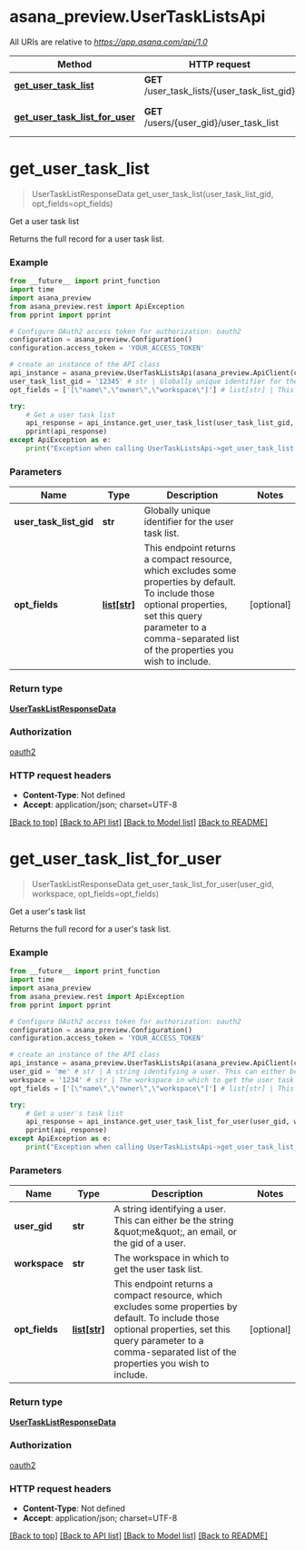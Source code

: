# asana_preview.UserTaskListsApi

All URIs are relative to *https://app.asana.com/api/1.0*

Method | HTTP request | Description
------------- | ------------- | -------------
[**get_user_task_list**](UserTaskListsApi.md#get_user_task_list) | **GET** /user_task_lists/{user_task_list_gid} | Get a user task list
[**get_user_task_list_for_user**](UserTaskListsApi.md#get_user_task_list_for_user) | **GET** /users/{user_gid}/user_task_list | Get a user&#x27;s task list

# **get_user_task_list**
> UserTaskListResponseData get_user_task_list(user_task_list_gid, opt_fields=opt_fields)

Get a user task list

Returns the full record for a user task list.

### Example
```python
from __future__ import print_function
import time
import asana_preview
from asana_preview.rest import ApiException
from pprint import pprint

# Configure OAuth2 access token for authorization: oauth2
configuration = asana_preview.Configuration()
configuration.access_token = 'YOUR_ACCESS_TOKEN'

# create an instance of the API class
api_instance = asana_preview.UserTaskListsApi(asana_preview.ApiClient(configuration))
user_task_list_gid = '12345' # str | Globally unique identifier for the user task list.
opt_fields = ['[\"name\",\"owner\",\"workspace\"]'] # list[str] | This endpoint returns a compact resource, which excludes some properties by default. To include those optional properties, set this query parameter to a comma-separated list of the properties you wish to include. (optional)

try:
    # Get a user task list
    api_response = api_instance.get_user_task_list(user_task_list_gid, opt_fields=opt_fields)
    pprint(api_response)
except ApiException as e:
    print("Exception when calling UserTaskListsApi->get_user_task_list: %s\n" % e)
```

### Parameters

Name | Type | Description  | Notes
------------- | ------------- | ------------- | -------------
 **user_task_list_gid** | **str**| Globally unique identifier for the user task list. | 
 **opt_fields** | [**list[str]**](str.md)| This endpoint returns a compact resource, which excludes some properties by default. To include those optional properties, set this query parameter to a comma-separated list of the properties you wish to include. | [optional] 

### Return type

[**UserTaskListResponseData**](UserTaskListResponseData.md)

### Authorization

[oauth2](../README.md#oauth2)

### HTTP request headers

 - **Content-Type**: Not defined
 - **Accept**: application/json; charset=UTF-8

[[Back to top]](#) [[Back to API list]](../README.md#documentation-for-api-endpoints) [[Back to Model list]](../README.md#documentation-for-models) [[Back to README]](../README.md)

# **get_user_task_list_for_user**
> UserTaskListResponseData get_user_task_list_for_user(user_gid, workspace, opt_fields=opt_fields)

Get a user's task list

Returns the full record for a user's task list.

### Example
```python
from __future__ import print_function
import time
import asana_preview
from asana_preview.rest import ApiException
from pprint import pprint

# Configure OAuth2 access token for authorization: oauth2
configuration = asana_preview.Configuration()
configuration.access_token = 'YOUR_ACCESS_TOKEN'

# create an instance of the API class
api_instance = asana_preview.UserTaskListsApi(asana_preview.ApiClient(configuration))
user_gid = 'me' # str | A string identifying a user. This can either be the string \"me\", an email, or the gid of a user.
workspace = '1234' # str | The workspace in which to get the user task list.
opt_fields = ['[\"name\",\"owner\",\"workspace\"]'] # list[str] | This endpoint returns a compact resource, which excludes some properties by default. To include those optional properties, set this query parameter to a comma-separated list of the properties you wish to include. (optional)

try:
    # Get a user's task list
    api_response = api_instance.get_user_task_list_for_user(user_gid, workspace, opt_fields=opt_fields)
    pprint(api_response)
except ApiException as e:
    print("Exception when calling UserTaskListsApi->get_user_task_list_for_user: %s\n" % e)
```

### Parameters

Name | Type | Description  | Notes
------------- | ------------- | ------------- | -------------
 **user_gid** | **str**| A string identifying a user. This can either be the string \&quot;me\&quot;, an email, or the gid of a user. | 
 **workspace** | **str**| The workspace in which to get the user task list. | 
 **opt_fields** | [**list[str]**](str.md)| This endpoint returns a compact resource, which excludes some properties by default. To include those optional properties, set this query parameter to a comma-separated list of the properties you wish to include. | [optional] 

### Return type

[**UserTaskListResponseData**](UserTaskListResponseData.md)

### Authorization

[oauth2](../README.md#oauth2)

### HTTP request headers

 - **Content-Type**: Not defined
 - **Accept**: application/json; charset=UTF-8

[[Back to top]](#) [[Back to API list]](../README.md#documentation-for-api-endpoints) [[Back to Model list]](../README.md#documentation-for-models) [[Back to README]](../README.md)

